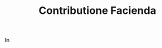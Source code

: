 ---
title: Contributione Facienda
letter: C
permalink: "/definitions/bld-contributione-facienda.html"
body: In
published_at: '2018-07-07'
source: Black's Law Dictionary 2nd Ed (1910)
layout: post
---